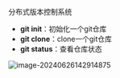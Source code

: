 分布式版本控制系统

- **git init**：初始化一个git仓库
- **git clone**：clone一个git仓库
- **git status**：查看仓库状态 

![image-20240626142914875](https://s2.loli.net/2024/06/26/JxF3tsjyDdnOpNb.png)

